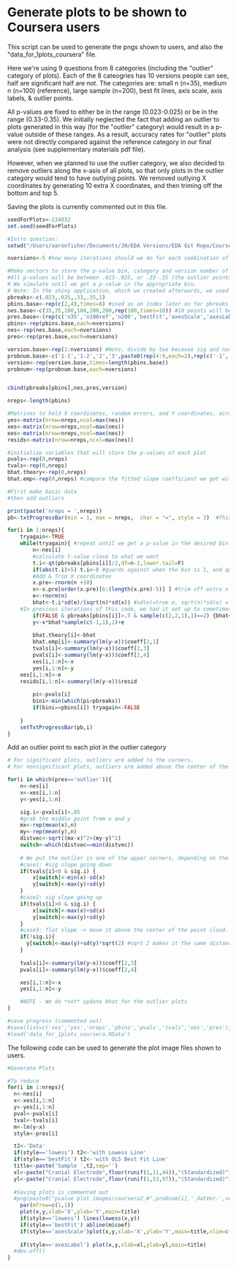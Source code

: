 Generate plots to be shown to Coursera users
=====================

This script can be used to generate the pngs shown to users, and also the "data_for_1plots_coursera" file.

Here we're using 9 questions from 8 categories (including the "outlier" category of plots). Each of the 8 cateogries has 10 versions people can see, half are significant half are not. The categories are: small n (n=35), medium n (n=100) (reference), large sample (n=200), best fit lines, axis scale, axis labels, & outlier points.

All p-values are fixed to either be in the range (0.023-0.025) or be in the range (0.33-0.35). We initially neglected the fact that adding an outlier to plots generated in this way (for the "outlier" category) would result in a p-value outside of these ranges. As a result, accuracy rates for "outlier" plots were not directly compared against the reference category in our final analysis (see supplementary materials pdf file).

However, when we planned to use the outlier category, we also decided to remove outliers along the x-asis of all plots, so that only plots in the outlier category would tend to have outlying points. We removed outlying X coordinates by generating 10 extra X coordinates, and then triming off the bottom and top 5.

Saving the plots is currently commented out in this file.



```r
seedForPlots<-234032
set.seed(seedForPlots)

#Intro question:
setwd("/Users/aaronfisher/Documents/JH/EDA Versions/EDA Git Repo/Coursera")

nversions<-5 #how many iterations should we do for each combination of significance and plot category.

#Make vectors to store the p-value bin, category and version number of all the unique questions.
#All p-values will be between .023-.025, or .33-.35 (the outlier points ended up violating this rule).
# We simulate until we get a p-value in the appropriate bin. 
# Note: In the shiny application, which we created afterwards, we used the more elegant solution of binary search to get the appropriate p-value.
pbreaks<-c(.023,.025,.33,.35,1)
pbins.base<-rep(c(2,4),times=8) #used as an index later on for pbreaks variable
nes.base<-c(35,35,100,100,200,200,rep(100,times=10)) #10 points will be added in the generation process and the ten extreme points will be trimmed off
pres.base<-(rep(c('n35','n100ref','n200','bestFit','axesScale','axesLabel','outlier','lowess'),each=2))
pbins<-rep(pbins.base,each=nversions)
nes<-rep(nes.base,each=nversions)
pres<-rep(pres.base,each=nversions)

version.base<-rep(1:nversions) #Note, divide by two because sig and nonsig are two different versions
probnum.base<-c('1-1','1-2','2','3',paste0(rep(4:9,each=2),rep(c('-1','-2'),times=5))) #for labelling plots.
version<-rep(version.base,times=length(pbins.base))  
probnum<-rep(probnum.base,each=nversions) 


cbind(pbreaks[pbins],nes,pres,version)

nreps<-length(pbins)

#Matrixes to hold X coordinates, random errors, and Y coordinates, across all plots.
yes<-matrix(nrow=nreps,ncol=max(nes))
xes<-matrix(nrow=nreps,ncol=max(nes))
ees<-matrix(nrow=nreps,ncol=max(nes))
resids<-matrix(nrow=nreps,ncol=max(nes))

#initialize variables that will store the p-values of each plot
pvals<-rep(0,nreps)
tvals<-rep(0,nreps)
bhat.theory<-rep(0,nreps)
bhat.emp<-rep(0,nreps) #compare the fitted slope coefficient we got with the one we used to generate each plot (bhat.theory)

#First make basic data
#then add outliers

print(paste('nreps = ',nreps))
pb<-txtProgressBar(min = 1, max = nreps,  char = "=", style = 3)  #This progress bar won't show up in the knitr output, as this chunk has it's results hidden.

for(i in 1:nreps){
	tryagain<-TRUE
	while(tryagain){ #repeat until we get a p-value in the desired bin
		n<-nes[i]
		#calculate t-value close to what we want
		t.i<-qt(pbreaks[pbins[i]]/2,df=n-2,lower.tail=F)
		if(abs(t.i)>5) t.i<-0 #guards against when the bin is 1, and quantile has infinite size
		#Add & Trim X coordinates
		x.pre<-rnorm(n +10)
		x<-x.pre[order(x.pre)[6:(length(x.pre)-5)] ] #trim off extra x's
		e<-rnorm(n)
		bhat<-t.i*sd(e)/(sqrt(n)*sd(x)) #sd(e)=true σ, sqrt(n)*sd(x) = Σ[(x-bar(x))^2]
    #In previous iterations of this code, we had it set up to sometimes generate from an actual null (true slope coefficient=0). Below, we disable that option with the added FALSE statement, but we can't get rid of it completely or it will change the seed of the random numbers we generate later on.
		if(FALSE & pbreaks[pbins[i]]>.5 & sample(c(2,2,1),1)==2) {bhat<-0}
		y<-x*bhat*sample(c(-1,1),1)+e
		
		bhat.theory[i]<-bhat
		bhat.emp[i]<-summary(lm(y~x))$coeff[2,1]
		tvals[i]<-summary(lm(y~x))$coeff[2,3]
		pvals[i]<-summary(lm(y~x))$coeff[2,4]
		xes[i,1:n]<-x
		yes[i,1:n]<-y
    ees[i,1:n]<-e
    resids[i,1:n]<-summary(lm(y~x))$resid
    
		pi<-pvals[i]
		bini<-min(which(pi<pbreaks))
		if(bini==pbins[i]) tryagain<-FALSE
		
	}	
	setTxtProgressBar(pb,i) 
}
```



Add an outlier point to each plot in the outlier category


```r
# For significant plots, outliers are added to the corners.
# For nonsignificant plots, outliers are added above the center of the point cloud.

for(i in which(pres=='outlier')){
  	n<-nes[i]
  	x<-xes[i,1:n]
  	y<-yes[i,1:n]

    sig.i<-pvals[i]<.05
  	#grab the middle point from x and y
  	mx<-rep(mean(x),n)
  	my<-rep(mean(y),n)
  	distvec<-sqrt((mx-x)^2+(my-y)^2)
  	switch<-which(distvec==min(distvec))
  	
    # We put the outlier in one of the upper corners, depending on the slope of the best fit line.
    #case1: #sig slope going down
  	if(tvals[i]<0 & sig.i) { 
  		x[switch]<-min(x)-sd(x)
  		y[switch]<-max(y)+sd(y)
  	}
  	#case2: sig slope going up
  	if(tvals[i]>0 & sig.i) { 
  		x[switch]<-max(x)+sd(x)
  		y[switch]<-max(y)+sd(y)
  	}
  	#case3: flat slope -> move it above the center of the point cloud.
    if(!sig.i){
      y[switch]<-max(y)+sd(y)*sqrt(2) #sqrt 2 makes it the same distance is in cases 1 and 2.
    }
  
  	tvals[i]<-summary(lm(y~x))$coeff[2,3]
  	pvals[i]<-summary(lm(y~x))$coeff[2,4]

	xes[i,1:n]<-x
	yes[i,1:n]<-y

	#NOTE - We do *not* update bhat for the outlier plots
}

#save progress (commented out)
#save(list=c('xes','yes','nreps','pbins','pvals','tvals','nes','pres'),file='data_for_1plots_coursera.RData')
#load('data_for_1plots_coursera.RData')
```

The following code can be used to generate the plot image files shown to users.


```r
#Generate Plots

#To reduce
for(i in 1:nreps){
  n<-nes[i]
  x<-xes[i,1:n]
  y<-yes[i,1:n]
  pval<-pvals[i]
  tval<-tvals[i]
  m<-lm(y~x)
  style<-pres[i]

  t2<-'Data'
  if(style=='lowess') t2<-'with Lowess Line'
  if(style=='bestFit') t2<-'with OLS Best Fit Line'
  title<-paste('Sample ',t2,sep='')
  xl<-paste("Cranial Electrode",floor(runif(1,11,44)),"(Standardized)")
  yl<-paste("Cranial Electrode",floor(runif(1,53,97)),"(Standardized)")
  
  #Saving plots is commented out
  #png(paste0("pvalue plot images/coursera2_#",probnum[i],'_datVer-',version[i],'_',pres[i],'_pval-',round(pvals[i],digits=3),".png"), width = 400, height = 400)
    par(mfrow=c(1,1))
  	plot(x,y,xlab='X',ylab='Y',main=title)
  	if(style=='lowess') lines(lowess(x,y))
  	if(style=='bestFit') abline(m$coef)
  	if(style=='axesScale')plot(x,y,xlab='X',ylab='Y',main=title,xlim=c(min(x)-1.5*sd(x),max(x)+1.5*sd(x)),ylim=c(min(y)-1.5*sd(y),max(y)+1.5*sd(y)))
 
  	if(style=='axesLabel') plot(x,y,xlab=xl,ylab=yl,main=title)
  #dev.off()
}
```


